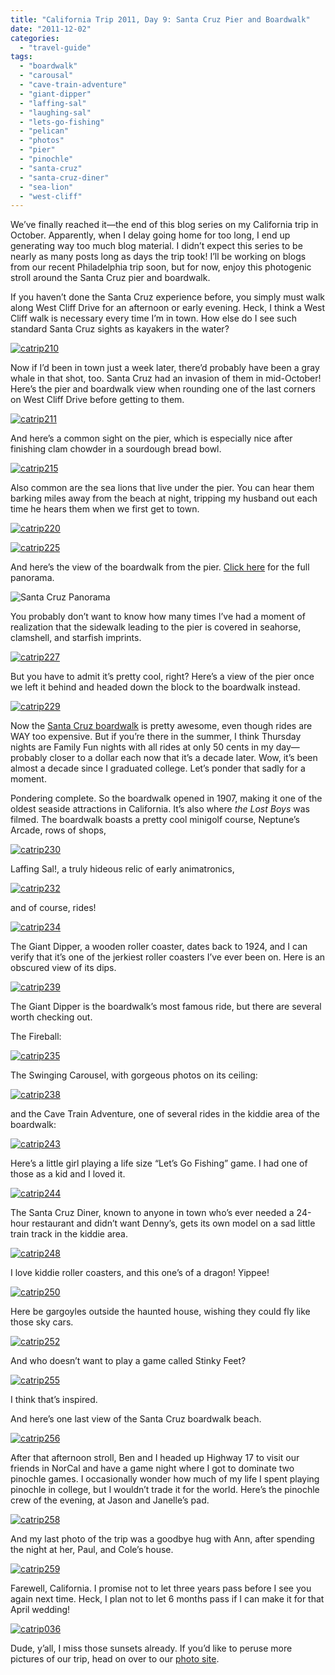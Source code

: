 ```yaml
---
title: "California Trip 2011, Day 9: Santa Cruz Pier and Boardwalk"
date: "2011-12-02"
categories:
  - "travel-guide"
tags:
  - "boardwalk"
  - "carousal"
  - "cave-train-adventure"
  - "giant-dipper"
  - "laffing-sal"
  - "laughing-sal"
  - "lets-go-fishing"
  - "pelican"
  - "photos"
  - "pier"
  - "pinochle"
  - "santa-cruz"
  - "santa-cruz-diner"
  - "sea-lion"
  - "west-cliff"
---
```


We’ve finally reached it—the end of this blog series on my California trip in October. Apparently, when I delay going home for too long, I end up generating way too much blog material. I didn’t expect this series to be nearly as many posts long as days the trip took! I’ll be working on blogs from our recent Philadelphia trip soon, but for now, enjoy this photogenic stroll around the Santa Cruz pier and boardwalk.

If you haven’t done the Santa Cruz experience before, you simply must walk along West Cliff Drive for an afternoon or early evening. Heck, I think a West Cliff walk is necessary every time I’m in town. How else do I see such standard Santa Cruz sights as kayakers in the water?

[![](http://s3.amazonaws.com/thegourmez-wpmedia/2011/12/catrip210.jpg "catrip210")](http://s3.amazonaws.com/thegourmez-wpmedia/2011/12/catrip210.jpg)

Now if I’d been in town just a week later, there’d probably have been a gray whale in that shot, too. Santa Cruz had an invasion of them in mid-October! Here’s the pier and boardwalk view when rounding one of the last corners on West Cliff Drive before getting to them.

[![](http://s3.amazonaws.com/thegourmez-wpmedia/2011/12/catrip211.jpg "catrip211")](http://s3.amazonaws.com/thegourmez-wpmedia/2011/12/catrip211.jpg)

And here’s a common sight on the pier, which is especially nice after finishing clam chowder in a sourdough bread bowl.

[![](http://s3.amazonaws.com/thegourmez-wpmedia/2011/12/catrip215.jpg "catrip215")](http://s3.amazonaws.com/thegourmez-wpmedia/2011/12/catrip215.jpg)

Also common are the sea lions that live under the pier. You can hear them barking miles away from the beach at night, tripping my husband out each time he hears them when we first get to town.

[![](http://s3.amazonaws.com/thegourmez-wpmedia/2011/12/catrip220.jpg "catrip220")](http://s3.amazonaws.com/thegourmez-wpmedia/2011/12/catrip220.jpg)

[![](http://s3.amazonaws.com/thegourmez-wpmedia/2011/12/catrip225.jpg "catrip225")](http://s3.amazonaws.com/thegourmez-wpmedia/2011/12/catrip225.jpg)

And here’s the view of the boardwalk from the pier. [Click here](http://www.blastanova.com/photoalbum/Adventures/CA%20Trip%202011/catrip223.jpg) for the full panorama.

![](http://www.blastanova.com/photoalbum/Adventures/CA%20Trip%202011/catrip223.jpg "Santa Cruz Panorama")

You probably don’t want to know how many times I’ve had a moment of realization that the sidewalk leading to the pier is covered in seahorse, clamshell, and starfish imprints.

[![](http://s3.amazonaws.com/thegourmez-wpmedia/2011/12/catrip227.jpg "catrip227")](http://s3.amazonaws.com/thegourmez-wpmedia/2011/12/catrip227.jpg)

But you have to admit it’s pretty cool, right? Here’s a view of the pier once we left it behind and headed down the block to the boardwalk instead.

[![](http://s3.amazonaws.com/thegourmez-wpmedia/2011/12/catrip229.jpg "catrip229")](http://s3.amazonaws.com/thegourmez-wpmedia/2011/12/catrip229.jpg)

Now the [Santa Cruz boardwalk](http://www.beachboardwalk.com/) is pretty awesome, even though rides are WAY too expensive. But if you’re there in the summer, I think Thursday nights are Family Fun nights with all rides at only 50 cents in my day—probably closer to a dollar each now that it’s a decade later. Wow, it’s been almost a decade since I graduated college. Let’s ponder that sadly for a moment.

Pondering complete. So the boardwalk opened in 1907, making it one of the oldest seaside attractions in California. It’s also where _the Lost Boys_ was filmed. The boardwalk boasts a pretty cool minigolf course, Neptune’s Arcade, rows of shops,

[![](http://s3.amazonaws.com/thegourmez-wpmedia/2011/12/catrip230.jpg "catrip230")](http://s3.amazonaws.com/thegourmez-wpmedia/2011/12/catrip230.jpg)

Laffing Sal!, a truly hideous relic of early animatronics,

[![](http://s3.amazonaws.com/thegourmez-wpmedia/2011/12/catrip232.jpg "catrip232")](http://s3.amazonaws.com/thegourmez-wpmedia/2011/12/catrip232.jpg)

and of course, rides!

[![](http://s3.amazonaws.com/thegourmez-wpmedia/2011/12/catrip234.jpg "catrip234")](http://s3.amazonaws.com/thegourmez-wpmedia/2011/12/catrip234.jpg)

The Giant Dipper, a wooden roller coaster, dates back to 1924, and I can verify that it’s one of the jerkiest roller coasters I’ve ever been on. Here is an obscured view of its dips.

[![](http://s3.amazonaws.com/thegourmez-wpmedia/2011/12/catrip239.jpg "catrip239")](http://s3.amazonaws.com/thegourmez-wpmedia/2011/12/catrip239.jpg)

The Giant Dipper is the boardwalk’s most famous ride, but there are several worth checking out.

The Fireball:

[![](http://s3.amazonaws.com/thegourmez-wpmedia/2011/12/catrip235.jpg "catrip235")](http://s3.amazonaws.com/thegourmez-wpmedia/2011/12/catrip235.jpg)

The Swinging Carousel, with gorgeous photos on its ceiling:

[![](http://s3.amazonaws.com/thegourmez-wpmedia/2011/12/catrip238.jpg "catrip238")](http://s3.amazonaws.com/thegourmez-wpmedia/2011/12/catrip238.jpg)

and the Cave Train Adventure, one of several rides in the kiddie area of the boardwalk:

[![](http://s3.amazonaws.com/thegourmez-wpmedia/2011/12/catrip243.jpg "catrip243")](http://s3.amazonaws.com/thegourmez-wpmedia/2011/12/catrip243.jpg)

Here’s a little girl playing a life size “Let’s Go Fishing” game. I had one of those as a kid and I loved it.

[![](http://s3.amazonaws.com/thegourmez-wpmedia/2011/12/catrip244.jpg "catrip244")](http://s3.amazonaws.com/thegourmez-wpmedia/2011/12/catrip244.jpg)

The Santa Cruz Diner, known to anyone in town who’s ever needed a 24-hour restaurant and didn’t want Denny’s, gets its own model on a sad little train track in the kiddie area.

[![](http://s3.amazonaws.com/thegourmez-wpmedia/2011/12/catrip248.jpg "catrip248")](http://s3.amazonaws.com/thegourmez-wpmedia/2011/12/catrip248.jpg)

I love kiddie roller coasters, and this one’s of a dragon! Yippee!

[![](http://s3.amazonaws.com/thegourmez-wpmedia/2011/12/catrip250.jpg "catrip250")](http://s3.amazonaws.com/thegourmez-wpmedia/2011/12/catrip250.jpg)

Here be gargoyles outside the haunted house, wishing they could fly like those sky cars.

[![](http://s3.amazonaws.com/thegourmez-wpmedia/2011/12/catrip252.jpg "catrip252")](http://s3.amazonaws.com/thegourmez-wpmedia/2011/12/catrip252.jpg)

And who doesn’t want to play a game called Stinky Feet?

[![](http://s3.amazonaws.com/thegourmez-wpmedia/2011/12/catrip255.jpg "catrip255")](http://s3.amazonaws.com/thegourmez-wpmedia/2011/12/catrip255.jpg)

I think that’s inspired.

And here’s one last view of the Santa Cruz boardwalk beach.

[![](http://s3.amazonaws.com/thegourmez-wpmedia/2011/12/catrip256.jpg "catrip256")](http://s3.amazonaws.com/thegourmez-wpmedia/2011/12/catrip256.jpg)

After that afternoon stroll, Ben and I headed up Highway 17 to visit our friends in NorCal and have a game night where I got to dominate two pinochle games. I occasionally wonder how much of my life I spent playing pinochle in college, but I wouldn’t trade it for the world. Here’s the pinochle crew of the evening, at Jason and Janelle’s pad.

[![](http://s3.amazonaws.com/thegourmez-wpmedia/2011/12/catrip258.jpg "catrip258")](http://s3.amazonaws.com/thegourmez-wpmedia/2011/12/catrip258.jpg)

And my last photo of the trip was a goodbye hug with Ann, after spending the night at her, Paul, and Cole’s house.

[![](http://s3.amazonaws.com/thegourmez-wpmedia/2011/12/catrip259.jpg "catrip259")](http://s3.amazonaws.com/thegourmez-wpmedia/2011/12/catrip259.jpg)

Farewell, California. I promise not to let three years pass before I see you again next time. Heck, I plan not to let 6 months pass if I can make it for that April wedding!

[![](http://s3.amazonaws.com/thegourmez-wpmedia/2011/12/catrip036.jpg "catrip036")](http://s3.amazonaws.com/thegourmez-wpmedia/2011/12/catrip036.jpg)

Dude, y’all, I miss those sunsets already. If you’d like to peruse more pictures of our trip, head on over to our [photo site](http://www.blastanova.com/photoalbum/index.html?path=Adventures/CA%20Trip%202011).
